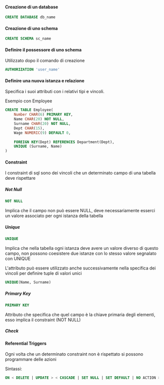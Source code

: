 #### Creazione di un database

``` sql
CREATE DATABASE db_name
```


#### Creazione di uno schema

``` sql
CREATE SCHEMA sc_name
```


#### Definire il possessore di uno schema
Utilizzato dopo il comando di creazione

```sql
AUTHORIZATION 'user_name'
```

#### Definire una nuova istanza e relazione
Specifica i suoi attributi con i relativi tipi e vincoli.

Esempio con Employee

```sql
CREATE TABLE Employee(
	Number CHAR(6) PRIMARY KEY,
	Name CHAR(20) NOT NULL,
	Surname CHAR(20) NOT NULL,
	Dept CHAR(15),
	Wage NUMERIC(9) DEFAULT 0,
	
	FOREIGN KEY(Dept) REFERENCES Department(Dept),
	UNIQUE (Surname, Name)
)
```

#### Constraint
I constraint di sql sono dei vincoli che un determinato campo di una tabella deve rispettare

##### Not Null
```sql
NOT NULL
```

Implica che il campo non può essere NULL, deve necessariamente esserci un valore associato per ogni istanza della tabella

##### Unique
```sql
UNIQUE
```

Implica che nella tabella ogni istanza deve avere un valore diverso di questo campo, non possono coesistere due istanze con lo stesso valore segnalato con UNIQUE

L'attributo può essere utilizzato anche successivamente nella specifica dei vincoli per definire tuple di valori unici
```sql
UNIQUE(Name, Surname)
```

##### Primary Key
```sql
PRIMARY KEY
```

Attributo che specifica che quel campo è la chiave primaria degli elementi, esso implica il constraint (NOT NULL)

##### Check

#### Referential Triggers
Ogni volta che un determinato constraint non è rispettato si possono programmare delle azioni

Sintassi:
```sql
ON < DELETE | UPDATE > < CASCADE | SET NULL | SET DEFAULT | NO ACTION >
```
